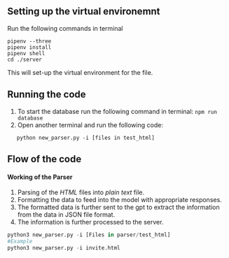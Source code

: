 ## Setting up the virtual environemnt
Run the following commands in terminal
```
pipenv --three
pipenv install
pipenv shell
cd ./server
```
This will set-up the virtual environment for the file.

## Running the code
1. To start the database run the following command in terminal:
```npm run database```
2. Open another terminal and run the following code:
```pipenv shell
   python new_parser.py -i [files in test_html]
```


## Flow of the code
#### Working of the Parser
1. Parsing of the _HTML_ files into _plain text_ file.
2. Formatting the data to feed into the model with appropriate responses.
3. The formatted data is further sent to the gpt to extract the information from the data in JSON file format.
4. The information is further processed to the server.
```python
python3 new_parser.py -i [Files in parser/test_html]
#Example
python3 new_parser.py -i invite.html
```
